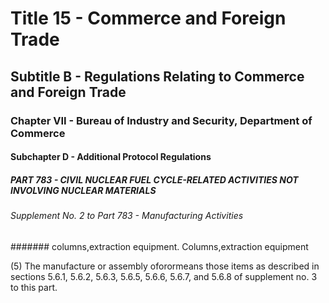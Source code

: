 
# Title 15 - Commerce and Foreign Trade
## Subtitle B - Regulations Relating to Commerce and Foreign Trade
### Chapter VII - Bureau of Industry and Security, Department of Commerce
#### Subchapter D - Additional Protocol Regulations
##### PART 783 - CIVIL NUCLEAR FUEL CYCLE-RELATED ACTIVITIES NOT INVOLVING NUCLEAR MATERIALS
###### Supplement No. 2 to Part 783 - Manufacturing Activities
####### columns,extraction equipment. Columns,extraction equipment

(5) The manufacture or assembly oforormeans those items as described in sections 5.6.1, 5.6.2, 5.6.3, 5.6.5, 5.6.6, 5.6.7, and 5.6.8 of supplement no. 3 to this part.
